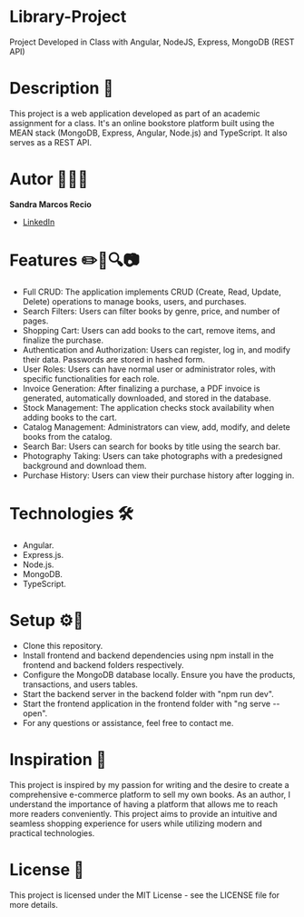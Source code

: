 #  Library-Project 

Project Developed in Class with Angular, NodeJS, Express, MongoDB (REST API)

# Description 📘

This project is a web application developed as part of an academic assignment for a class. It's an online bookstore platform built using the MEAN stack (MongoDB, Express, Angular, Node.js) and TypeScript. It also serves as a REST API.

# Autor 👩🏻‍💻

**Sandra Marcos Recio**

* [LinkedIn](www.linkedin.com/in/sandra-marcos-recio-083a152b9)

# Features ✏️🛒🔍📷

- Full CRUD: The application implements CRUD (Create, Read, Update, Delete) operations to manage books, users, and purchases.
- Search Filters: Users can filter books by genre, price, and number of pages.
- Shopping Cart: Users can add books to the cart, remove items, and finalize the purchase.
- Authentication and Authorization: Users can register, log in, and modify their data. Passwords are stored in hashed form.
- User Roles: Users can have normal user or administrator roles, with specific functionalities for each role.
- Invoice Generation: After finalizing a purchase, a PDF invoice is generated, automatically downloaded, and stored in the database.
- Stock Management: The application checks stock availability when adding books to the cart.
- Catalog Management: Administrators can view, add, modify, and delete books from the catalog.
- Search Bar: Users can search for books by title using the search bar.
- Photography Taking: Users can take photographs with a predesigned background and download them.
- Purchase History: Users can view their purchase history after logging in.

# Technologies 🛠️

- Angular.
- Express.js.
- Node.js.
- MongoDB.
- TypeScript.

# Setup ⚙️🔗

- Clone this repository.
- Install frontend and backend dependencies using npm install in the frontend and backend folders respectively.
- Configure the MongoDB database locally. Ensure you have the products, transactions, and users tables.
- Start the backend server in the backend folder with "npm run dev".
- Start the frontend application in the frontend folder with "ng serve --open".
- For any questions or assistance, feel free to contact me.

# Inspiration 💭

This project is inspired by my passion for writing and the desire to create a comprehensive e-commerce platform to sell my own books. As an author, I understand the importance of having a platform that allows me to reach more readers conveniently. This project aims to provide an intuitive and seamless shopping experience for users while utilizing modern and practical technologies.

# License 📝

This project is licensed under the MIT License - see the LICENSE file for more details.
